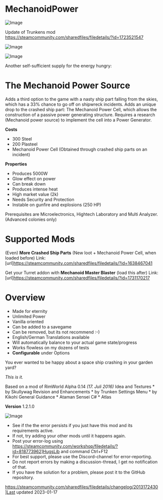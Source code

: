 # MechanoidPower

![Image](https://i.imgur.com/buuPQel.png)

Update of Trunkens mod
https://steamcommunity.com/sharedfiles/filedetails/?id=1723521547

![Image](https://i.imgur.com/pufA0kM.png)

	
![Image](https://i.imgur.com/Z4GOv8H.png)


Another self-sufficient supply for the energy hungry:

# The Mechanoid Power Source


Adds a third option to the game with a nasty ship part falling from the skies, which has a 33% chance to go off on shipwreck incidents. Adds an unique drop to the crashed ship part: The Mechanoid Power Cell, which allows the construction of a passive power generating structure. Requires a research (Mechanoid power source) to implement the cell into a Power Generator.

**Costs**

 - 300 Steel
 - 200 Plasteel
 - Mechanoid Power Cell
  (Obtained through crashed ship parts on an incident)

**Properties**

 - Produces 5000W
 - Glow effect on power
 - Can break down
 - Produces intense heat
 - High market value (2k)
 - Needs Security and Protection
 - Instable on gunfire and explosions (250 HP)

Prerequisites are Microelectronics, Hightech Laboratory and Multi Analyzer.
(Advanced colonies only)

# Supported Mods


(Even) **More Crashed Ship Parts** (New loot + Mechanoid Power Cell, when loaded before) 
Link: [url]https://steamcommunity.com/sharedfiles/filedetails/?id=1638467041

Get your Turret addon with **Mechanoid Master Blaster** (load this after)
Link: [url]https://steamcommunity.com/sharedfiles/filedetails/?id=1731170217

# Overview


 - Made for eternity
 - Unlimited Power
 - Vanilla oriented
 - Can be added to a savegame
 - Can be removed, but its not recommend :-)
 - English/German Translations available
 - Will automatically balance to your actual game state/progress
 - Works flowless on my dozens of tests
 - **Configurable** under Options

You ever wanted to be happy about a space ship crashing in your garden yard?

*This is it.*

Based on a mod of RimWorld Alpha 0.14  *(17. Juli 2016)*
Idea and Textures * by Skullywag
Revision and Enhancements * by Trunken
Settings Menu * by Kikohi
General Guidance * Ataman
Sensei C# * Atlas

**Version** 1.2.1.0


![Image](https://i.imgur.com/PwoNOj4.png)



-  See if the the error persists if you just have this mod and its requirements active.
-  If not, try adding your other mods until it happens again.
-  Post your error-log using https://steamcommunity.com/workshop/filedetails/?id=818773962]HugsLib and command Ctrl+F12
-  For best support, please use the Discord-channel for error-reporting.
-  Do not report errors by making a discussion-thread, I get no notification of that.
-  If you have the solution for a problem, please post it to the GitHub repository.




https://steamcommunity.com/sharedfiles/filedetails/changelog/2013172430]Last updated 2023-01-17
